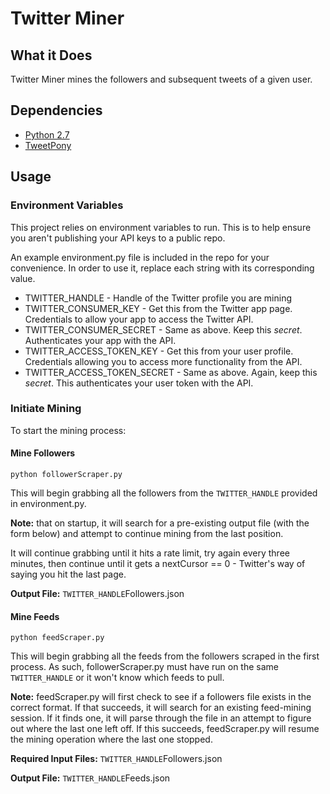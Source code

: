 # Twitter Miner

## What it Does
Twitter Miner mines the followers and subsequent tweets of a given user. 

## Dependencies
 * [Python 2.7](http://www.liquidweb.com/kb/how-to-install-pip-on-ubuntu-14-04-lts/)
 * [TweetPony](https://github.com/Mezgrman/TweetPony)



## Usage

### Environment Variables
This project relies on environment variables to run. This is to help ensure you aren't publishing your API keys to a public repo. 

An example environment.py file is included in the repo for your convenience. In order to use it, replace each string with its corresponding value. 

 * TWITTER_HANDLE - Handle of the Twitter profile you are mining
 * TWITTER_CONSUMER_KEY - Get this from the Twitter app page. Credentials to allow your app to access the Twitter API.
 * TWITTER_CONSUMER_SECRET - Same as above. Keep this *secret*. Authenticates your app with the API.
 * TWITTER_ACCESS_TOKEN_KEY - Get this from your user profile. Credentials allowing you to access more functionality from the API.
 * TWITTER_ACCESS_TOKEN_SECRET - Same as above. Again, keep this *secret*. This authenticates your user token with the API.

 ### Initiate Mining
 To start the mining process:

 #### Mine Followers

 `python followerScraper.py`

This will begin grabbing all the followers from the `TWITTER_HANDLE` provided in environment.py. 

**Note:** that on startup, it will search for a pre-existing output file (with the form below) and attempt to continue mining from the last position.

It will continue grabbing until it hits a rate limit, try again every three minutes, then continue until it gets a nextCursor == 0 - Twitter's way of saying you hit the last page.

**Output File:** `TWITTER_HANDLE`Followers.json

#### Mine Feeds

`python feedScraper.py`

This will begin grabbing all the feeds from the followers scraped in the first process. As such, followerScraper.py must have run on the same `TWITTER_HANDLE` or it won't know which feeds to pull.

**Note:** feedScraper.py will first check to see if a followers file exists in the correct format. If that succeeds, it will search for an existing feed-mining session. If it finds one, it will parse through the file in an attempt to figure out where the last one left off. If this succeeds, feedScraper.py will resume the mining operation where the last one stopped.

**Required Input Files:** `TWITTER_HANDLE`Followers.json

**Output File:** `TWITTER_HANDLE`Feeds.json